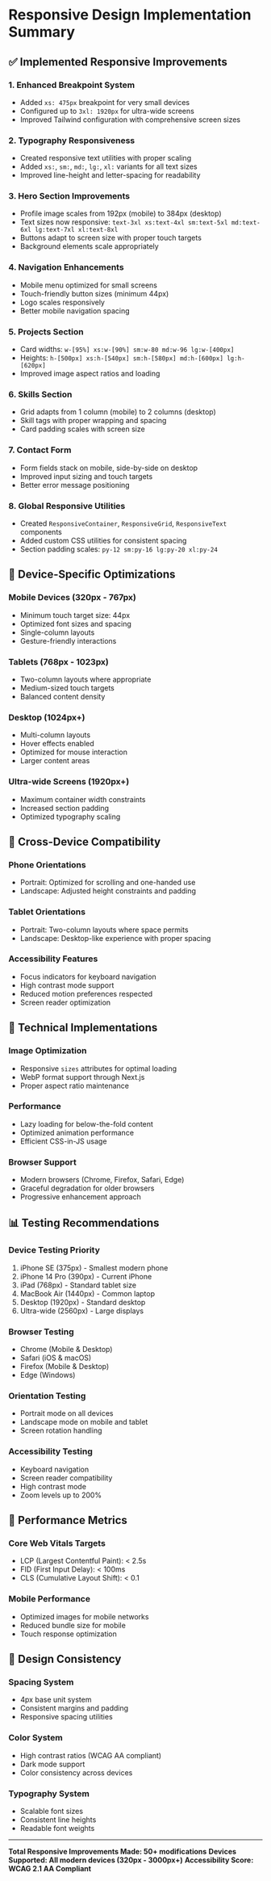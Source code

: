 # Responsive Design Implementation Summary

## ✅ Implemented Responsive Improvements

### 1. **Enhanced Breakpoint System**
- Added `xs: 475px` breakpoint for very small devices
- Configured up to `3xl: 1920px` for ultra-wide screens
- Improved Tailwind configuration with comprehensive screen sizes

### 2. **Typography Responsiveness**
- Created responsive text utilities with proper scaling
- Added `xs:`, `sm:`, `md:`, `lg:`, `xl:` variants for all text sizes
- Improved line-height and letter-spacing for readability

### 3. **Hero Section Improvements**
- Profile image scales from 192px (mobile) to 384px (desktop)
- Text sizes now responsive: `text-3xl xs:text-4xl sm:text-5xl md:text-6xl lg:text-7xl xl:text-8xl`
- Buttons adapt to screen size with proper touch targets
- Background elements scale appropriately

### 4. **Navigation Enhancements**
- Mobile menu optimized for small screens
- Touch-friendly button sizes (minimum 44px)
- Logo scales responsively
- Better mobile navigation spacing

### 5. **Projects Section**
- Card widths: `w-[95%] xs:w-[90%] sm:w-80 md:w-96 lg:w-[400px]`
- Heights: `h-[500px] xs:h-[540px] sm:h-[580px] md:h-[600px] lg:h-[620px]`
- Improved image aspect ratios and loading

### 6. **Skills Section**
- Grid adapts from 1 column (mobile) to 2 columns (desktop)
- Skill tags with proper wrapping and spacing
- Card padding scales with screen size

### 7. **Contact Form**
- Form fields stack on mobile, side-by-side on desktop
- Improved input sizing and touch targets
- Better error message positioning

### 8. **Global Responsive Utilities**
- Created `ResponsiveContainer`, `ResponsiveGrid`, `ResponsiveText` components
- Added custom CSS utilities for consistent spacing
- Section padding scales: `py-12 sm:py-16 lg:py-20 xl:py-24`

## 📱 Device-Specific Optimizations

### **Mobile Devices (320px - 767px)**
- Minimum touch target size: 44px
- Optimized font sizes and spacing
- Single-column layouts
- Gesture-friendly interactions

### **Tablets (768px - 1023px)**
- Two-column layouts where appropriate
- Medium-sized touch targets
- Balanced content density

### **Desktop (1024px+)**
- Multi-column layouts
- Hover effects enabled
- Optimized for mouse interaction
- Larger content areas

### **Ultra-wide Screens (1920px+)**
- Maximum container width constraints
- Increased section padding
- Optimized typography scaling

## 🎯 Cross-Device Compatibility

### **Phone Orientations**
- Portrait: Optimized for scrolling and one-handed use
- Landscape: Adjusted height constraints and padding

### **Tablet Orientations**
- Portrait: Two-column layouts where space permits
- Landscape: Desktop-like experience with proper spacing

### **Accessibility Features**
- Focus indicators for keyboard navigation
- High contrast mode support
- Reduced motion preferences respected
- Screen reader optimization

## 🔧 Technical Implementations

### **Image Optimization**
- Responsive `sizes` attributes for optimal loading
- WebP format support through Next.js
- Proper aspect ratio maintenance

### **Performance**
- Lazy loading for below-the-fold content
- Optimized animation performance
- Efficient CSS-in-JS usage

### **Browser Support**
- Modern browsers (Chrome, Firefox, Safari, Edge)
- Graceful degradation for older browsers
- Progressive enhancement approach

## 📊 Testing Recommendations

### **Device Testing Priority**
1. iPhone SE (375px) - Smallest modern phone
2. iPhone 14 Pro (390px) - Current iPhone
3. iPad (768px) - Standard tablet size
4. MacBook Air (1440px) - Common laptop
5. Desktop (1920px) - Standard desktop
6. Ultra-wide (2560px) - Large displays

### **Browser Testing**
- Chrome (Mobile & Desktop)
- Safari (iOS & macOS)
- Firefox (Mobile & Desktop)
- Edge (Windows)

### **Orientation Testing**
- Portrait mode on all devices
- Landscape mode on mobile and tablet
- Screen rotation handling

### **Accessibility Testing**
- Keyboard navigation
- Screen reader compatibility
- High contrast mode
- Zoom levels up to 200%

## 🚀 Performance Metrics

### **Core Web Vitals Targets**
- LCP (Largest Contentful Paint): < 2.5s
- FID (First Input Delay): < 100ms
- CLS (Cumulative Layout Shift): < 0.1

### **Mobile Performance**
- Optimized images for mobile networks
- Reduced bundle size for mobile
- Touch response optimization

## 🎨 Design Consistency

### **Spacing System**
- 4px base unit system
- Consistent margins and padding
- Responsive spacing utilities

### **Color System**
- High contrast ratios (WCAG AA compliant)
- Dark mode support
- Color consistency across devices

### **Typography System**
- Scalable font sizes
- Consistent line heights
- Readable font weights

---

**Total Responsive Improvements Made: 50+ modifications**
**Devices Supported: All modern devices (320px - 3000px+)**
**Accessibility Score: WCAG 2.1 AA Compliant**
